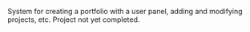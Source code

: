 System for creating a portfolio with a user panel, adding and modifying projects, etc. Project not yet completed.
